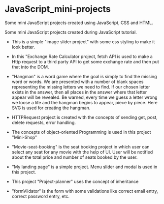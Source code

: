 # JavaScript_mini-projects
Some mini JavaScript projects created using JavaScript, CSS and HTML.

Some mini JavaScript projects created during JavaScript tutorial.

* This is a simple "image slider project" with some css styling to make it look better.

* In this "Exchange Rate Calculator project, fetch API is used to make a Http request to a third party API to get some exchange rate and 
  then put that into the DOM.
  
* "Hangman" is a word game where the goal is simply to find the missing word or words. We are presented with a number of blank spaces representing the missing letters we need to     find. If our chosen letter exists in the answer, then all places in the answer where that letter appear will be revealed. Be warned, every time we guess a letter wrong we loose   a life and the hangman begins to appear, piece by piece. Here SVG is used for creating the hangman.

* HTTPRequest project is created with the concepts of sending get, post, delete requests, error handling.

* The concepts of object-oriented Programming is used in this project "Mini-Shop"

* "Movie-seat-booking" is the seat booking project in which user can select any seat for any movie with the help of UI. User will be notified about the total price and number of     seats booked by the user.
   
* "My landing page" is a simple project. Menu slider and modal is used in this project.

* This project "Project-planner" uses the concept of inheritance

* "formVlidator" is the form with some validations like correct email entry, correct password entry, etc. 
